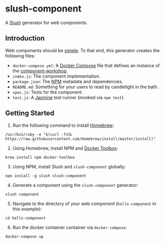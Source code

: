 # slush-component

A [Slush](http://slushjs.github.io/#/) generator for web components.

## Introduction

Web components should be [simple](https://www.infoq.com/presentations/Simple-Made-Easy). To that end, this generator creates the following files:

* `docker-compose.yml`: A [Docker Compose](https://docs.docker.com/compose/) file that defines an instance of the [component-workshop](https://github.com/andrewshawcare/component-workshop).
* `index.js`: The component implementation.
* `package.json`: The [NPM](https://www.npmjs.com/) metadata and dependencies.
* `README.md`: Something for your users to read by candlelight in the bath.
* `spec.js`: Tests for the component.
* `test.js`: A [Jasmine](http://jasmine.github.io/2.4/introduction.html) test runner (invoked via `npm test`).

## Getting Started

1. Run the following command to install [Homebrew](http://brew.sh/):

  ```shell
  /usr/bin/ruby -e "$(curl -fsSL https://raw.githubusercontent.com/Homebrew/install/master/install)"
  ```

2. Using Homebrew, install NPM and [Docker Toolbox](https://www.docker.com/products/docker-toolbox):

  ```shell
  brew install npm docker-toolbox
  ```

3. Using NPM, install Slush and `slush-component` globally:

  ```shell
  npm install -g slush slush-component
  ```

4. Generate a component using the `slush-component` generator:

  ```shell
  slush component
  ```

5. Navigate to the directory of your web component (`hello-component` in this example):

  ```shell
  cd hello-component
  ```

6. Run the docker container container via `docker-compose`:

  ```shell
  docker-compose up
  ```
